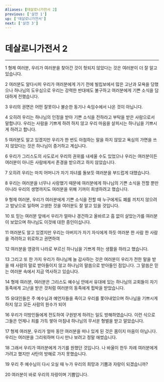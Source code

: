 ```yaml
---
Aliases: [데살로니가전서 2]
previous: ['살전 1']
up: ['데살로니가전서']
next: ['살전 3']
---
```

# 데살로니가전서 2

***


1 형제 여러분, 우리가 여러분을 찾아간 것이 헛되지 않았다는 것은 여러분이 더 잘 알고 있습니다. 

2 여러분도 알다시피 우리가 여러분에게 가기 전에 빌립보에서 많은 고난과 모욕을 당했으나 하나님의 도우심으로 우리는 강력한 반대에도 불구하고 여러분에게 기쁜 소식을 담대하게 전했습니다. 

3 우리의 권면은 어떤 잘못이나 불순한 동기나 속임수에서 나온 것이 아닙니다. 

4 오히려 우리는 하나님의 인정을 받아 기쁜 소식을 전하라고 부탁을 받은 사람으로서 말합니다. 우리는 사람을 기쁘게 하려 하지 않고 우리 마음을 살피시는 하나님을 기쁘시게 하려고 합니다. 

5 여러분도 알고 있겠지만 우리가 한 번도 아첨하는 말을 하지 않았고 욕심의 가면을 쓰지 않았다는 것은 하나님이 증거하고 계십니다. 

6 우리가 그리스도의 사도로서 우리의 권위를 내세울 수도 있었으나 우리는 여러분이든 여러분이 아니든 사람에게서 존경을 받으려고 하지 않았습니다. 

7 오히려 우리는 마치 어머니가 자기 자녀를 돌보듯 여러분을 부드럽게 대했습니다. 

8 우리는 여러분을 너무나 사랑했기 때문에 여러분에게 하나님의 기쁜 소식을 전할 뿐만 아니라 우리의 생명까지도 여러분을 위해 기꺼이 희생하려고 했습니다. 

9 형제 여러분, 우리가 여러분에게 기쁜 소식을 전할 때 누구에게도 폐를 끼치지 않으려고 밤낮으로 일하며 고생한 것을 여러분도 잘 알고 있을 것입니다. 

10 또 믿는 여러분 앞에서 우리가 얼마나 경건하고 올바르고 흠 없이 살았는가를 여러분이 보았으며 하나님도 이것에 대한 증인이십니다. 

11 여러분도 알고 있겠지만 우리는 아버지가 자기 자식에게 하듯 여러분 한 사람 한 사람을 격려하고 위로하고 권면하여 

12 여러분을 영광의 나라로 부르신 하나님을 기쁘게 하는 생활을 하라고 했습니다. 

13 그리고 또 한 가지 우리가 하나님께 늘 감사하는 것은 여러분이 우리가 전한 말을 받을 때 사람의 말로 받아들이지 않고 하나님의 말씀으로 받아들인 점입니다. 그 말씀은 믿는 여러분 속에서 지금 역사하고 있습니다. 

14 형제 여러분, 여러분은 그리스도 예수님 안에서 유대에 있는 하나님의 교회들이 자기 동족에게 고난을 받은 것처럼 여러분의 동족에게 핍박을 받았습니다. 

15 유대인들은 주 예수님과 예언자들을 죽이고 우리를 쫓아내었으며 하나님을 기쁘시게 하지 않고 모든 사람의 원수가 되어 

16 우리가 이방인들에게 전도하여 구원받게 하려는 일도 방해하였습니다. 이런 식으로 그들은 언제나 죄를 가득 쌓아 마침내 하나님의 무서운 형벌을 받고 말았습니다. 

17 형제 여러분, 우리가 얼마 동안 여러분을 떠나 있게 된 것은 몸이지 마음이 아닙니다. 우리는 여러분을 그리워하며 다시 만나 보려고 정말 애썼습니다. 

18 그래서 우리가 여러분에게 가기를 원했던 것입니다. 나 바울이 한두 차례 여러분에게 가려고 했지만 사탄의 방해로 가지 못했습니다. 

19 우리 주 예수님이 다시 오실 때 누가 우리의 희망과 기쁨과 자랑이 되겠습니까? 

20 여러분이 바로 우리의 자랑이며 기쁨입니다.
